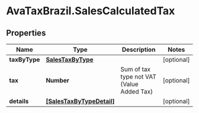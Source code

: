 # AvaTaxBrazil.SalesCalculatedTax

## Properties
Name | Type | Description | Notes
------------ | ------------- | ------------- | -------------
**taxByType** | [**SalesTaxByType**](SalesTaxByType.md) |  | [optional] 
**tax** | **Number** | Sum of tax type not VAT (Value Added Tax) | [optional] 
**details** | [**[SalesTaxByTypeDetail]**](SalesTaxByTypeDetail.md) |  | [optional] 


